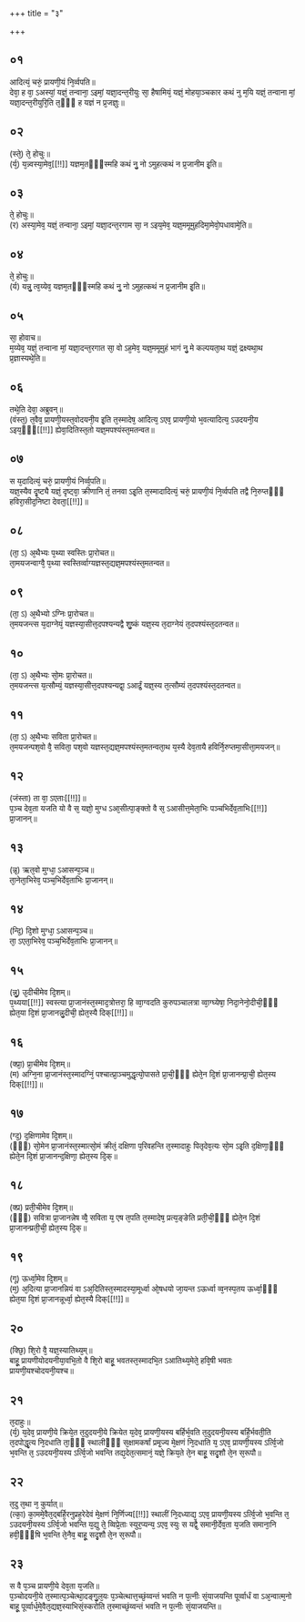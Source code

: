 +++
title = "३"

+++
## ०१
आदित्यं᳘ चरुं᳘ प्रायणी᳘यं नि᳘र्व्वपति॥  
देवा᳘ ह वा᳘ ऽअस्यां᳘ यज्ञं᳘ तन्वाना᳘ ऽइमां᳘ यज्ञा᳘दन्त᳘रीयुः सा᳘ हैषामियं᳘ यज्ञं᳘ मोहया᳘ञ्चकार कथं नु म᳘यि यज्ञं᳘ तन्वाना मां᳘ यज्ञा᳘दन्त᳘रीयुरि᳘ति त᳘ᳫँ᳘ ह यज्ञं न प्र᳘जज्ञुः॥  
## ०२
(स्ते᳘) ते᳘ होचुः॥  
(र्य᳘) य᳘न्न्वस्या᳘मेव᳘[[!!]] यज्ञम᳘तᳫं᳭स्महि कथं नु᳘ नो ऽमुहत्कथं न प्र᳘जानीम इ᳘ति॥  
## ०३
ते᳘ होचुः॥  
(र) अस्या᳘मेव᳘ यज्ञं᳘ तन्वाना᳘ ऽइमां᳘ यज्ञा᳘दन्त᳘रगाम सा᳘ न ऽइय᳘मेव᳘ यज्ञ᳘ममूमुहदिमा᳘मेवो᳘पधावामे᳘ति॥  
## ०४
ते᳘ होचुः॥  
(र्य) यन्नु᳘ त्व᳘य्येव᳘ यज्ञम᳘तᳫं᳭स्महि कथं नु᳘ नो ऽमुहत्कथं न प्र᳘जानीम इ᳘ति॥  
## ०५
सा᳘ होवाच॥  
म᳘य्येव᳘ यज्ञं᳘ तन्वाना मां᳘ यज्ञा᳘दन्त᳘रगात सा᳘ वो ऽह᳘मेव᳘ यज्ञ᳘ममूमुहं भागं नु᳘ मे कल्पयता᳘थ यज्ञं᳘ द्रक्ष्यथा᳘थ प्र᳘ज्ञास्यथे᳘ति॥  
## ०६
तथे᳘ति देवा᳘ अब्रुवन्॥  
(वंस्त᳘) त᳘वैव᳘ प्रायणी᳘यस्त᳘वोदयनी᳘य इ᳘ति त᳘स्मादेष᳘ आदित्य᳘ ऽएव᳘ प्रायणी᳘यो भ᳘वत्यादित्य᳘ ऽउदयनी᳘य ऽइय᳘ᳫं᳘[[!!]] ह्येवा᳘दितिस्त᳘तो यज्ञ᳘मपश्यंस्त᳘मतन्वत॥  
## ०७
स य᳘दादित्यं᳘ चरुं᳘ प्रायणी᳘यं निर्व्व᳘पति॥  
यज्ञ᳘स्यैव दृ᳘ष्ट्यै यज्ञं᳘ दृष्ट्वा᳘ क्रीणानि तं᳘ तनवा ऽइ᳘ति त᳘स्मादादित्यं᳘ चरुं᳘ प्रायणी᳘यं नि᳘र्व्वपति तद्वै नि᳘रुप्तᳫँ᳭ हविरा᳘सीद᳘निष्टा देवता᳘[[!!]]॥  
## ०८
(ता᳘ ऽ) अ᳘थैभ्यः प᳘थ्या स्वस्तिः प्रा᳘रोचत॥  
ता᳘मयजन्वाग्वै᳘ प᳘थ्या स्वस्तिर्व्वाग्यज्ञस्त᳘द्यज्ञ᳘मपश्यंस्त᳘मतन्वत॥  
## ०९
(ता᳘ ऽ) अ᳘थैभ्यो ऽग्निः प्रा᳘रोचत॥  
त᳘मयजन्त्स य᳘दाग्नेयं᳘ यज्ञस्या᳘सीत्त᳘दपश्यन्यद्वै शु᳘ष्कं यज्ञ᳘स्य त᳘दाग्नेयं त᳘दपश्यंस्त᳘दतन्वत॥  
## १०
(ता᳘ ऽ) अ᳘थैभ्यः सो᳘मः प्रा᳘रोचत॥  
त᳘मयजन्त्स य᳘त्सौम्यं᳘ यज्ञस्या᳘सीत्त᳘दपश्यन्यद्वा᳘ ऽआर्द्रं᳘ यज्ञ᳘स्य त᳘त्सौम्यं त᳘दपश्यंस्त᳘दतन्वत॥  
## ११
(ता᳘ ऽ) अ᳘थैभ्यः सविता प्रा᳘रोचत॥  
त᳘मयजन्पश᳘वो वै᳘ सविता᳘ पश᳘वो यज्ञस्त᳘द्यज्ञ᳘मपश्यंस्त᳘मतन्वता᳘थ य᳘स्यै देव᳘तायै हविर्नि᳘रुप्तमा᳘सीत्ता᳘मयजन्॥  
## १२
(जंस्ता) ता वा᳘ ऽएताः[[!!]]॥  
प᳘ञ्च देव᳘ता यजति यो वै स᳘ यज्ञो᳘ मुग्ध ऽआ᳘सीत्पा᳘ङ्क्तो वै स᳘ ऽआसीत्त᳘मेता᳘भिः पञ्चभिर्देव᳘ताभिः[[!!]] प्रा᳘जानन्॥  
## १३
(न्नृ) ऋत᳘वो मुग्धा᳘ ऽआसन्प᳘ञ्च॥  
ता᳘नेता᳘भिरेव᳘ पञ्च᳘भिर्देव᳘ताभिः प्रा᳘जानन्॥  
## १४
(न्दि᳘) दि᳘शो मुग्धा᳘ ऽआसन्प᳘ञ्च॥  
ता᳘ ऽएता᳘भिरेव᳘ पञ्च᳘भिर्देव᳘ताभिः प्रा᳘जानन्॥  
## १५
(न्नु᳘) उ᳘दीचीमेव दि᳘शम्॥  
प᳘थ्यया[[!!]] स्वस्त्या प्रा᳘जानंस्त᳘स्माद᳘त्रोत्तरा᳘ हि व्वा᳘ग्वदति कुरुपञ्चालत्रा व्वा᳘ग्घ्येषा᳘ निदा᳘नेनो᳘दीची᳘ᳫं᳘ ह्येत᳘या दि᳘शं प्रा᳘जानन्नु᳘दीची᳘ ह्येत᳘स्यै दिक्[[!!]]॥  
## १६
(क्प्रा᳘) प्रा᳘चीमेव दि᳘शम्॥  
(म) अग्नि᳘ना प्रा᳘जानंस्त᳘स्मादग्निं᳘ पश्चात्प्रा᳘ञ्चमुद्धृत्यो᳘पासते प्रा᳘ची᳘ᳫं᳘ ह्येते᳘न दि᳘शं प्रा᳘जानन्प्रा᳘ची᳘ ह्येत᳘स्य दिक्[[!!]]॥  
## १७
(ग्द᳘) द᳘क्षिणामेव दि᳘शम्॥  
(ᳫं᳭) सो᳘मेन प्रा᳘जानंस्त᳘स्मात्सो᳘मं क्रीतं᳘ दक्षिणा प᳘रिवहन्ति त᳘स्मादाहुः पितृदेव᳘त्यः सो᳘म ऽइ᳘ति द᳘क्षिणा᳘ᳫं᳘ ह्येते᳘न दि᳘शं प्रा᳘जानन्द᳘क्षिणा᳘ ह्येत᳘स्य दि᳘क्॥  
## १८
(क्प्र) प्रती᳘चीमेव दि᳘शम्॥  
(ᳫं᳭) सवित्रा प्रा᳘जानन्नेष व्वै᳘ सविता य᳘ एष त᳘पति त᳘स्मादेष᳘ प्रत्य᳘ङ्ङेति प्रती᳘ची᳘ᳫं᳘ ह्येते᳘न दि᳘शं प्रा᳘जानन्प्रती᳘ची᳘ ह्येत᳘स्य दि᳘क्॥  
## १९
(गू) ऊर्ध्वा᳘मेव दि᳘शम्॥  
(म᳘) अ᳘दित्या प्रा᳘जानन्नियं वा ऽअ᳘दितिस्त᳘स्मादस्या᳘मूर्ध्वा ओ᳘षधयो जा᳘यन्त ऽऊर्ध्वा व्व᳘नस्प᳘तय ऊर्ध्वा᳘ᳫं᳘ ह्येत᳘या दि᳘शं प्रा᳘जानन्नूर्ध्वा᳘ ह्येत᳘स्यै दिक्[[!!]]॥  
## २०
(क्छि᳘) शि᳘रो वै᳘ यज्ञ᳘स्यातिथ्य᳘म्॥  
बाहू᳘ प्रायणीयोदयनीया᳘वभि᳘तो वै शि᳘रो बाहू᳘ भवतस्त᳘स्मादभि᳘त ऽआतिथ्य᳘मेते᳘ हवि᳘षी भवतः प्रायणी᳘यश्चोदयनी᳘यश्च॥  
## २१
त᳘दाहुः॥  
(र्य᳘) य᳘देव᳘ प्रायणी᳘ये क्रिये᳘त त᳘दुदयनी᳘ये क्रियेत य᳘देव᳘ प्रायणी᳘यस्य बर्हिर्भ᳘वति त᳘दुदयनी᳘यस्य बर्हि᳘र्भवती᳘ति त᳘दपोद्धृ᳘त्य नि᳘दधाति ता᳘ᳫँ᳘ स्थालीᳫँ᳭ स᳘क्षामकर्षां प्रमृ᳘ज्य मे᳘क्षणं नि᳘दधाति य᳘ ऽएव᳘ प्रायणी᳘यस्य ऽर्त्वि᳘जो भ᳘वन्ति त᳘ ऽउदयनी᳘यस्य ऽर्त्वि᳘जो भवन्ति तद्य᳘देत᳘त्समानं᳘ यज्ञे᳘ क्रिय᳘ते ते᳘न बाहू᳘ सदृ᳘शौ ते᳘न स᳘रूपौ॥  
## २२
त᳘दु त᳘था न᳘ कुर्यात्॥  
(त्का᳘) का᳘ममे᳘वैत᳘द्बर्हि᳘रनुप्रह᳘रेदेवं मे᳘क्षणं नि᳘र्णिज्य[[!!]] स्थालीं नि᳘दध्याद्य᳘ ऽएव᳘ प्रायणी᳘यस्य ऽर्त्वि᳘जो भ᳘वन्ति त᳘ ऽउदयनी᳘यस्य ऽर्त्वि᳘जो भवन्ति य᳘द्यु ते᳘ व्विप्रे᳘ताः स्युर᳘प्यन्य᳘ ऽएव᳘ स्युः स यद्वै᳘ समानी᳘र्देव᳘ता य᳘जति समाना᳘नि हवी᳘ᳫं᳘षि भ᳘वन्ति ते᳘नैव᳘ बाहू᳘ सदृ᳘शौ ते᳘न स᳘रूपौ॥  
## २३
स वै प᳘ञ्च प्रायणी᳘ये देव᳘ता य᳘जति॥  
प᳘ञ्चोदयनी᳘ये त᳘स्मात्प᳘ञ्चेत्था᳘दङ्गु᳘ल᳘यः प᳘ञ्चेत्थात्त᳘च्छं᳘य्वन्तं भवति न प᳘त्नीः सं᳘याजयन्ति पूर्व्वार्धं वा ऽअ᳘न्वात्म᳘नो बाहू᳘ पूर्व्वार्ध᳘मे᳘वैत᳘द्यज्ञ᳘स्याभिसं᳘स्करोति त᳘स्माच्छं᳘य्वन्तं भवति न प᳘त्नीः सं᳘याजयन्ति॥  
